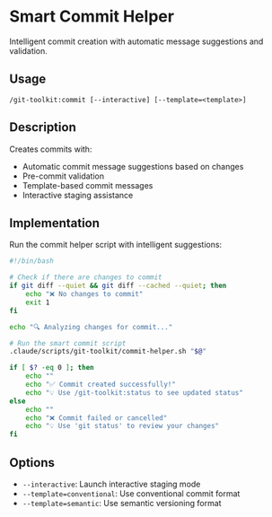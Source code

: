 # Smart Commit Helper

Intelligent commit creation with automatic message suggestions and validation.

## Usage
```
/git-toolkit:commit [--interactive] [--template=<template>]
```

## Description
Creates commits with:
- Automatic commit message suggestions based on changes
- Pre-commit validation
- Template-based commit messages
- Interactive staging assistance

## Implementation

Run the commit helper script with intelligent suggestions:

```bash
#!/bin/bash

# Check if there are changes to commit
if git diff --quiet && git diff --cached --quiet; then
    echo "❌ No changes to commit"
    exit 1
fi

echo "🔍 Analyzing changes for commit..."

# Run the smart commit script
.claude/scripts/git-toolkit/commit-helper.sh "$@"

if [ $? -eq 0 ]; then
    echo ""
    echo "✅ Commit created successfully!"
    echo "💡 Use /git-toolkit:status to see updated status"
else
    echo ""
    echo "❌ Commit failed or cancelled"
    echo "💡 Use 'git status' to review your changes"
fi
```

## Options

- `--interactive`: Launch interactive staging mode
- `--template=conventional`: Use conventional commit format
- `--template=semantic`: Use semantic versioning format